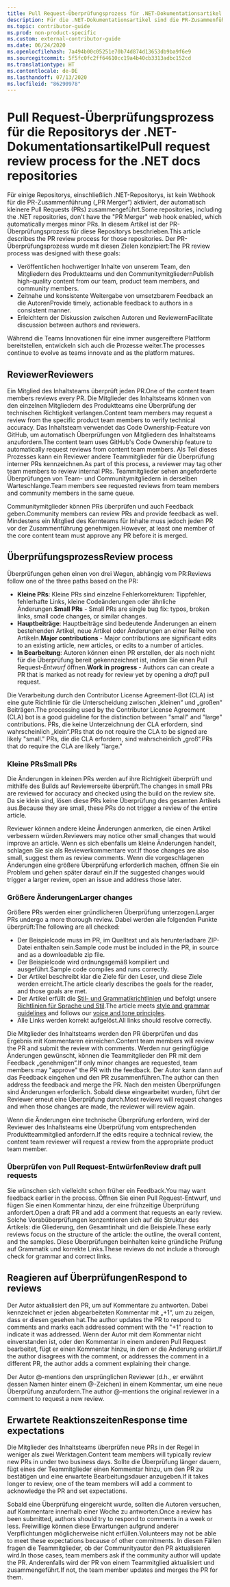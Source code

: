 ```yaml
---
title: Pull Request-Überprüfungsprozess für .NET-Dokumentationsartikel
description: Für die .NET-Dokumentationsartikel sind die PR-Zusammenführungswebhooks nicht aktiviert. In diesem Artikel wird der PR-Prozess für diese Repositorys beschrieben.
ms.topic: contributor-guide
ms.prod: non-product-specific
ms.custom: external-contributor-guide
ms.date: 06/24/2020
ms.openlocfilehash: 7a494b00c05251e70b74d874d13653db9ba9f6e9
ms.sourcegitcommit: 5f5fc0fc2ff64610cc19a4b40cb3313adbc152cd
ms.translationtype: HT
ms.contentlocale: de-DE
ms.lasthandoff: 07/13/2020
ms.locfileid: "86290978"
---
```

# <a name="pull-request-review-process-for-the-net-docs-repositories"></a><span data-ttu-id="b80bb-104">Pull Request-Überprüfungsprozess für die Repositorys der .NET-Dokumentationsartikel</span><span class="sxs-lookup"><span data-stu-id="b80bb-104">Pull request review process for the .NET docs repositories</span></span>

<span data-ttu-id="b80bb-105">Für einige Repositorys, einschließlich .NET-Repositorys, ist kein Webhook für die PR-Zusammenführung („PR Merger“) aktiviert, der automatisch kleinere Pull Requests (PRs) zusammengeführt.</span><span class="sxs-lookup"><span data-stu-id="b80bb-105">Some repositories, including the .NET repositories, don't have the "PR Merger" web hook enabled, which automatically merges minor PRs.</span></span> <span data-ttu-id="b80bb-106">In diesem Artikel ist der PR-Überprüfungsprozess für diese Repositorys beschrieben.</span><span class="sxs-lookup"><span data-stu-id="b80bb-106">This article describes the PR review process for those repositories.</span></span> <span data-ttu-id="b80bb-107">Der PR-Überprüfungsprozess wurde mit diesen Zielen konzipiert:</span><span class="sxs-lookup"><span data-stu-id="b80bb-107">The PR review process was designed with these goals:</span></span>

- <span data-ttu-id="b80bb-108">Veröffentlichen hochwertiger Inhalte von unserem Team, den Mitgliedern des Produktteams und den Communitymitgliedern</span><span class="sxs-lookup"><span data-stu-id="b80bb-108">Publish high-quality content from our team, product team members, and community members.</span></span>
- <span data-ttu-id="b80bb-109">Zeitnahe und konsistente Weitergabe von umsetzbarem Feedback an die Autoren</span><span class="sxs-lookup"><span data-stu-id="b80bb-109">Provide timely, actionable feedback to authors in a consistent manner.</span></span>
- <span data-ttu-id="b80bb-110">Erleichtern der Diskussion zwischen Autoren und Reviewern</span><span class="sxs-lookup"><span data-stu-id="b80bb-110">Facilitate discussion between authors and reviewers.</span></span>

<span data-ttu-id="b80bb-111">Während die Teams Innovationen für eine immer ausgereiftere Plattform bereitstellen, entwickeln sich auch die Prozesse weiter.</span><span class="sxs-lookup"><span data-stu-id="b80bb-111">The processes continue to evolve as teams innovate and as the platform matures.</span></span>

## <a name="reviewers"></a><span data-ttu-id="b80bb-112">Reviewer</span><span class="sxs-lookup"><span data-stu-id="b80bb-112">Reviewers</span></span>

<span data-ttu-id="b80bb-113">Ein Mitglied des Inhaltsteams überprüft jeden PR.</span><span class="sxs-lookup"><span data-stu-id="b80bb-113">One of the content team members reviews every PR.</span></span> <span data-ttu-id="b80bb-114">Die Mitglieder des Inhaltsteams können von den einzelnen Mitgliedern des Produktteams eine Überprüfung der technischen Richtigkeit verlangen.</span><span class="sxs-lookup"><span data-stu-id="b80bb-114">Content team members may request a review from the specific product team members to verify technical accuracy.</span></span> <span data-ttu-id="b80bb-115">Das Inhaltsteam verwendet das Code Ownership-Feature von GitHub, um automatisch Überprüfungen von Mitgliedern des Inhaltsteams anzufordern.</span><span class="sxs-lookup"><span data-stu-id="b80bb-115">The content team uses GitHub's Code Ownership feature to automatically request reviews from content team members.</span></span> <span data-ttu-id="b80bb-116">Als Teil dieses Prozesses kann ein Reviewer andere Teammitglieder für die Überprüfung interner PRs kennzeichnen.</span><span class="sxs-lookup"><span data-stu-id="b80bb-116">As part of this process, a reviewer may tag other team members to review internal PRs.</span></span> <span data-ttu-id="b80bb-117">Teammitglieder sehen angeforderte Überprüfungen von Team- und Communitymitgliedern in derselben Warteschlange.</span><span class="sxs-lookup"><span data-stu-id="b80bb-117">Team members see requested reviews from team members and community members in the same queue.</span></span>

<span data-ttu-id="b80bb-118">Communitymitglieder können PRs überprüfen und auch Feedback geben.</span><span class="sxs-lookup"><span data-stu-id="b80bb-118">Community members can review PRs and provide feedback as well.</span></span> <span data-ttu-id="b80bb-119">Mindestens ein Mitglied des Kernteams für Inhalte muss jedoch jeden PR vor der Zusammenführung genehmigen.</span><span class="sxs-lookup"><span data-stu-id="b80bb-119">However, at least one member of the core content team must approve any PR before it is merged.</span></span>

## <a name="review-process"></a><span data-ttu-id="b80bb-120">Überprüfungsprozess</span><span class="sxs-lookup"><span data-stu-id="b80bb-120">Review process</span></span>

<span data-ttu-id="b80bb-121">Überprüfungen gehen einen von drei Wegen, abhängig vom PR:</span><span class="sxs-lookup"><span data-stu-id="b80bb-121">Reviews follow one of the three paths based on the PR:</span></span>

- <span data-ttu-id="b80bb-122">**Kleine PRs**: Kleine PRs sind einzelne Fehlerkorrekturen: Tippfehler, fehlerhafte Links, kleine Codeänderungen oder ähnliche Änderungen.</span><span class="sxs-lookup"><span data-stu-id="b80bb-122">**Small PRs** - Small PRs are single bug fix: typos, broken links, small code changes, or similar changes.</span></span>
- <span data-ttu-id="b80bb-123">**Hauptbeiträge**: Hauptbeiträge sind bedeutende Änderungen an einem bestehenden Artikel, neue Artikel oder Änderungen an einer Reihe von Artikeln.</span><span class="sxs-lookup"><span data-stu-id="b80bb-123">**Major contributions** - Major contributions are significant edits to an existing article, new articles, or edits to a number of articles.</span></span>
- <span data-ttu-id="b80bb-124">**In Bearbeitung**: Autoren können einen PR erstellen, der als noch nicht für die Überprüfung bereit gekennzeichnet ist, indem Sie einen Pull Request-*Entwurf* öffnen.</span><span class="sxs-lookup"><span data-stu-id="b80bb-124">**Work in progress** - Authors can can create a PR that is marked as not ready for review yet by opening a *draft* pull request.</span></span>

<span data-ttu-id="b80bb-125">Die Verarbeitung durch den Contributor License Agreement-Bot (CLA) ist eine gute Richtlinie für die Unterscheidung zwischen „kleinen“ und „großen“ Beiträgen.</span><span class="sxs-lookup"><span data-stu-id="b80bb-125">The processing used by the Contributor License Agreement (CLA) bot is a good guideline for the distinction between "small" and "large" contributions.</span></span> <span data-ttu-id="b80bb-126">PRs, die keine Unterzeichnung der CLA erfordern, sind wahrscheinlich „klein“.</span><span class="sxs-lookup"><span data-stu-id="b80bb-126">PRs that do not require the CLA to be signed are likely "small."</span></span> <span data-ttu-id="b80bb-127">PRs, die die CLA erfordern, sind wahrscheinlich „groß“.</span><span class="sxs-lookup"><span data-stu-id="b80bb-127">PRs that do require the CLA are likely "large."</span></span>

### <a name="small-prs"></a><span data-ttu-id="b80bb-128">Kleine PRs</span><span class="sxs-lookup"><span data-stu-id="b80bb-128">Small PRs</span></span>

<span data-ttu-id="b80bb-129">Die Änderungen in kleinen PRs werden auf ihre Richtigkeit überprüft und mithilfe des Builds auf Reviewerseite überprüft.</span><span class="sxs-lookup"><span data-stu-id="b80bb-129">The changes in small PRs are reviewed for accuracy and checked using the build on the review site.</span></span> <span data-ttu-id="b80bb-130">Da sie klein sind, lösen diese PRs keine Überprüfung des gesamten Artikels aus.</span><span class="sxs-lookup"><span data-stu-id="b80bb-130">Because they are small, these PRs do not trigger a review of the entire article.</span></span> 

<span data-ttu-id="b80bb-131">Reviewer können andere kleine Änderungen anmerken, die einen Artikel verbessern würden.</span><span class="sxs-lookup"><span data-stu-id="b80bb-131">Reviewers may notice other small changes that would improve an article.</span></span> <span data-ttu-id="b80bb-132">Wenn es sich ebenfalls um kleine Änderungen handelt, schlagen Sie sie als Reviewerkommentare vor.</span><span class="sxs-lookup"><span data-stu-id="b80bb-132">If those changes are also small, suggest them as review comments.</span></span> <span data-ttu-id="b80bb-133">Wenn die vorgeschlagenen Änderungen eine größere Überprüfung erforderlich machen, öffnen Sie ein Problem und gehen später darauf ein.</span><span class="sxs-lookup"><span data-stu-id="b80bb-133">If the suggested changes would trigger a larger review, open an issue and address those later.</span></span> 

### <a name="larger-changes"></a><span data-ttu-id="b80bb-134">Größere Änderungen</span><span class="sxs-lookup"><span data-stu-id="b80bb-134">Larger changes</span></span>

<span data-ttu-id="b80bb-135">Größere PRs werden einer gründlicheren Überprüfung unterzogen.</span><span class="sxs-lookup"><span data-stu-id="b80bb-135">Larger PRs undergo a more thorough review.</span></span> <span data-ttu-id="b80bb-136">Dabei werden alle folgenden Punkte überprüft:</span><span class="sxs-lookup"><span data-stu-id="b80bb-136">The following are all checked:</span></span>

- <span data-ttu-id="b80bb-137">Der Beispielcode muss im PR, im Quelltext und als herunterladbare ZIP-Datei enthalten sein.</span><span class="sxs-lookup"><span data-stu-id="b80bb-137">Sample code must be included in the PR, in source and as a downloadable zip file.</span></span>
- <span data-ttu-id="b80bb-138">Der Beispielcode wird ordnungsgemäß kompiliert und ausgeführt.</span><span class="sxs-lookup"><span data-stu-id="b80bb-138">Sample code compiles and runs correctly.</span></span>
- <span data-ttu-id="b80bb-139">Der Artikel beschreibt klar die Ziele für den Leser, und diese Ziele werden erreicht.</span><span class="sxs-lookup"><span data-stu-id="b80bb-139">The article clearly describes the goals for the reader, and those goals are met.</span></span>
- <span data-ttu-id="b80bb-140">Der Artikel erfüllt die [Stil- und Grammatikrichtlinien](dotnet-style-guide.md) und befolgt unsere [Richtlinien für Sprache und Stil](dotnet-voice-tone.md).</span><span class="sxs-lookup"><span data-stu-id="b80bb-140">The article meets [style and grammar guidelines](dotnet-style-guide.md) and follows our [voice and tone principles](dotnet-voice-tone.md).</span></span>
- <span data-ttu-id="b80bb-141">Alle Links werden korrekt aufgelöst.</span><span class="sxs-lookup"><span data-stu-id="b80bb-141">All links should resolve correctly.</span></span>

<span data-ttu-id="b80bb-142">Die Mitglieder des Inhaltsteams werden den PR überprüfen und das Ergebnis mit Kommentaren einreichen.</span><span class="sxs-lookup"><span data-stu-id="b80bb-142">Content team members will review the PR and submit the review with comments.</span></span> <span data-ttu-id="b80bb-143">Werden nur geringfügige Änderungen gewünscht, können die Teammitglieder den PR mit dem Feedback „genehmigen“.</span><span class="sxs-lookup"><span data-stu-id="b80bb-143">If only minor changes are requested, team members may "approve" the PR with the feedback.</span></span> <span data-ttu-id="b80bb-144">Der Autor kann dann auf das Feedback eingehen und den PR zusammenführen.</span><span class="sxs-lookup"><span data-stu-id="b80bb-144">The author can then address the feedback and merge the PR.</span></span> <span data-ttu-id="b80bb-145">Nach den meisten Überprüfungen sind Änderungen erforderlich. Sobald diese eingearbeitet wurden, führt der Reviewer erneut eine Überprüfung durch.</span><span class="sxs-lookup"><span data-stu-id="b80bb-145">Most reviews will request changes and when those changes are made, the reviewer will review again.</span></span>

<span data-ttu-id="b80bb-146">Wenn die Änderungen eine technische Überprüfung erfordern, wird der Reviewer des Inhaltsteams eine Überprüfung vom entsprechenden Produktteammitglied anfordern.</span><span class="sxs-lookup"><span data-stu-id="b80bb-146">If the edits require a technical review, the content team reviewer will request a review from the appropriate product team member.</span></span>

### <a name="review-draft-pull-requests"></a><span data-ttu-id="b80bb-147">Überprüfen von Pull Request-Entwürfen</span><span class="sxs-lookup"><span data-stu-id="b80bb-147">Review draft pull requests</span></span>

<span data-ttu-id="b80bb-148">Sie wünschen sich vielleicht schon früher ein Feedback.</span><span class="sxs-lookup"><span data-stu-id="b80bb-148">You may want feedback earlier in the process.</span></span> <span data-ttu-id="b80bb-149">Öffnen Sie einen Pull Request-Entwurf, und fügen Sie einen Kommentar hinzu, der eine frühzeitige Überprüfung anfordert.</span><span class="sxs-lookup"><span data-stu-id="b80bb-149">Open a draft PR and add a comment that requests an early review.</span></span> <span data-ttu-id="b80bb-150">Solche Vorabüberprüfungen konzentrieren sich auf die Struktur des Artikels: die Gliederung, den Gesamtinhalt und die Beispiele.</span><span class="sxs-lookup"><span data-stu-id="b80bb-150">These early reviews focus on the structure of the article: the outline, the overall content, and the samples.</span></span> <span data-ttu-id="b80bb-151">Diese Überprüfungen beinhalten keine gründliche Prüfung auf Grammatik und korrekte Links.</span><span class="sxs-lookup"><span data-stu-id="b80bb-151">These reviews do not include a thorough check for grammar and correct links.</span></span>

## <a name="respond-to-reviews"></a><span data-ttu-id="b80bb-152">Reagieren auf Überprüfungen</span><span class="sxs-lookup"><span data-stu-id="b80bb-152">Respond to reviews</span></span>

<span data-ttu-id="b80bb-153">Der Autor aktualisiert den PR, um auf Kommentare zu antworten. Dabei kennzeichnet er jeden abgearbeiteten Kommentar mit „+1“, um zu zeigen, dass er diesen gesehen hat.</span><span class="sxs-lookup"><span data-stu-id="b80bb-153">The author updates the PR to respond to comments and marks each addressed comment with the "+1" reaction to indicate it was addressed.</span></span> <span data-ttu-id="b80bb-154">Wenn der Autor mit dem Kommentar nicht einverstanden ist, oder den Kommentar in einem anderen Pull Request bearbeitet, fügt er einen Kommentar hinzu, in dem er die Änderung erklärt.</span><span class="sxs-lookup"><span data-stu-id="b80bb-154">If the author disagrees with the comment, or addresses the comment in a different PR, the author adds a comment explaining their change.</span></span>

<span data-ttu-id="b80bb-155">Der Autor @-mentions den ursprünglichen Reviewer (d.h., er erwähnt dessen Namen hinter einem @-Zeichen) in einem Kommentar, um eine neue Überprüfung anzufordern.</span><span class="sxs-lookup"><span data-stu-id="b80bb-155">The author @-mentions the original reviewer in a comment to request a new review.</span></span> 

## <a name="response-time-expectations"></a><span data-ttu-id="b80bb-156">Erwartete Reaktionszeiten</span><span class="sxs-lookup"><span data-stu-id="b80bb-156">Response time expectations</span></span>

<span data-ttu-id="b80bb-157">Die Mitglieder des Inhaltsteams überprüfen neue PRs in der Regel in weniger als zwei Werktagen.</span><span class="sxs-lookup"><span data-stu-id="b80bb-157">Content team members will typically review new PRs in under two business days.</span></span> <span data-ttu-id="b80bb-158">Sollte die Überprüfung länger dauern, fügt eines der Teammitglieder einen Kommentar hinzu, um den PR zu bestätigen und eine erwartete Bearbeitungsdauer anzugeben.</span><span class="sxs-lookup"><span data-stu-id="b80bb-158">If it takes longer to review, one of the team members will add a comment to acknowledge the PR and set expectations.</span></span>

<span data-ttu-id="b80bb-159">Sobald eine Überprüfung eingereicht wurde, sollten die Autoren versuchen, auf Kommentare innerhalb einer Woche zu antworten.</span><span class="sxs-lookup"><span data-stu-id="b80bb-159">Once a review has been submitted, authors should try to respond to comments in a week or less.</span></span> <span data-ttu-id="b80bb-160">Freiwillige können diese Erwartungen aufgrund anderer Verpflichtungen möglicherweise nicht erfüllen.</span><span class="sxs-lookup"><span data-stu-id="b80bb-160">Volunteers may not be able to meet these expectations because of other commitments.</span></span> <span data-ttu-id="b80bb-161">In diesen Fällen fragen die Teammitglieder, ob der Communityautor den PR aktualisieren wird.</span><span class="sxs-lookup"><span data-stu-id="b80bb-161">In those cases, team members ask if the community author will update the PR.</span></span> <span data-ttu-id="b80bb-162">Anderenfalls wird der PR von einem Teammitglied aktualisiert und zusammengeführt.</span><span class="sxs-lookup"><span data-stu-id="b80bb-162">If not, the team member updates and merges the PR for them.</span></span>
